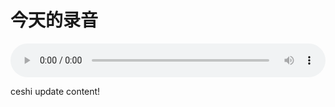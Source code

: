 # 今天的录音

<audio style="width: 100%;" preload="false" controls controlslist="nodownload"><source src="//cdn.simai.ml/audio/mp3/2019/190801-01.mp3" type="audio/mpeg">Your browser does not support the audio element.</audio>

ceshi update content!